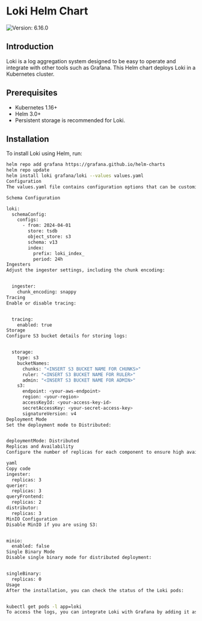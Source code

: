 # Loki Helm Chart

![Version: 6.16.0](https://img.shields.io/badge/Version-6.16.0-informational)

## Introduction

Loki is a log aggregation system designed to be easy to operate and integrate with other tools such as Grafana. This Helm chart deploys Loki in a Kubernetes cluster.

## Prerequisites

- Kubernetes 1.16+
- Helm 3.0+
- Persistent storage is recommended for Loki.

## Installation

To install Loki using Helm, run:

```bash
helm repo add grafana https://grafana.github.io/helm-charts
helm repo update
helm install loki grafana/loki --values values.yaml
Configuration
The values.yaml file contains configuration options that can be customized before installation. Below are the key configurations you might want to modify:

Schema Configuration

loki:
  schemaConfig:
    configs:
      - from: 2024-04-01
        store: tsdb
        object_store: s3
        schema: v13
        index:
          prefix: loki_index_
          period: 24h
Ingesters
Adjust the ingester settings, including the chunk encoding:


  ingester:
    chunk_encoding: snappy
Tracing
Enable or disable tracing:


  tracing:
    enabled: true
Storage
Configure S3 bucket details for storing logs:


  storage:
    type: s3
    bucketNames:
      chunks: "<INSERT S3 BUCKET NAME FOR CHUNKS>"
      ruler: "<INSERT S3 BUCKET NAME FOR RULER>"
      admin: "<INSERT S3 BUCKET NAME FOR ADMIN>"
    s3:
      endpoint: <your-aws-endpoint>
      region: <your-region>
      accessKeyId: <your-access-key-id>
      secretAccessKey: <your-secret-access-key>
      signatureVersion: v4
Deployment Mode
Set the deployment mode to Distributed:


deploymentMode: Distributed
Replicas and Availability
Configure the number of replicas for each component to ensure high availability:

yaml
Copy code
ingester:
  replicas: 3
querier:
  replicas: 3
queryFrontend:
  replicas: 2
distributor:
  replicas: 3
MinIO Configuration
Disable MinIO if you are using S3:


minio:
  enabled: false
Single Binary Mode
Disable single binary mode for distributed deployment:


singleBinary:
  replicas: 0
Usage
After the installation, you can check the status of the Loki pods:


kubectl get pods -l app=loki
To access the logs, you can integrate Loki with Grafana by adding it as a data source.

